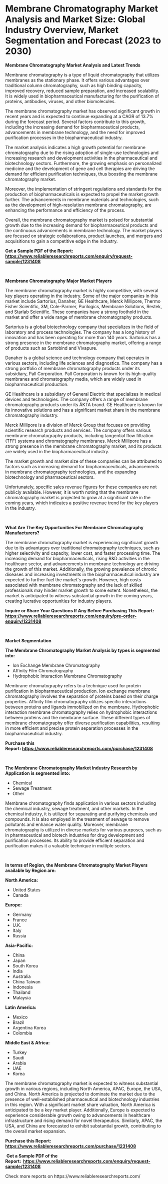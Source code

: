 <p><h1>Membrane Chromatography Market Analysis and Market Size: Global Industry Overview, Market Segmentation and Forecast (2023 to 2030)</h1></p><p><strong>Membrane Chromatography Market Analysis and Latest Trends</strong></p>
<p><p>Membrane chromatography is a type of liquid chromatography that utilizes membranes as the stationary phase. It offers various advantages over traditional column chromatography, such as high binding capacity, improved recovery, reduced sample preparation, and increased scalability. It is widely used in biopharmaceutical manufacturing for the purification of proteins, antibodies, viruses, and other biomolecules.</p><p>The membrane chromatography market has observed significant growth in recent years and is expected to continue expanding at a CAGR of 13.7% during the forecast period. Several factors contribute to this growth, including the increasing demand for biopharmaceutical products, advancements in membrane technology, and the need for improved purification processes in the biopharmaceutical industry.</p><p>The market analysis indicates a high growth potential for membrane chromatography due to the rising adoption of single-use technologies and increasing research and development activities in the pharmaceutical and biotechnology sectors. Furthermore, the growing emphasis on personalized medicine and the development of gene and cell therapies are driving the demand for efficient purification techniques, thus boosting the membrane chromatography market.</p><p>Moreover, the implementation of stringent regulations and standards for the production of biopharmaceuticals is expected to propel the market growth further. The advancements in membrane materials and technologies, such as the development of high-resolution membrane chromatography, are enhancing the performance and efficiency of the process.</p><p>Overall, the membrane chromatography market is poised for substantial growth due to the increasing demand for biopharmaceutical products and the continuous advancements in membrane technology. The market players are focused on strategic collaborations, product launches, and mergers and acquisitions to gain a competitive edge in the industry.</p></p>
<p><strong>Get a Sample PDF of the Report:&nbsp; <a href="https://www.reliableresearchreports.com/enquiry/request-sample/1231408">https://www.reliableresearchreports.com/enquiry/request-sample/1231408</a></strong></p>
<p>&nbsp;</p>
<p><strong>Membrane Chromatography Major Market Players</strong></p>
<p><p>The membrane chromatography market is highly competitive, with several key players operating in the industry. Some of the major companies in this market include Sartorius, Danaher, GE Healthcare, Merck Millipore, Thermo Fisher Scientific, 3M, Cole-Parmer, Purilogics, Membrane Solutions, Restek, and Starlab Scientific. These companies have a strong foothold in the market and offer a wide range of membrane chromatography products.</p><p>Sartorius is a global biotechnology company that specializes in the field of laboratory and process technologies. The company has a long history of innovation and has been operating for more than 140 years. Sartorius has a strong presence in the membrane chromatography market, offering a range of products such as Sartobind and Vivapure.</p><p>Danaher is a global science and technology company that operates in various sectors, including life sciences and diagnostics. The company has a strong portfolio of membrane chromatography products under its subsidiary, Pall Corporation. Pall Corporation is known for its high-quality membranes and chromatography media, which are widely used in biopharmaceutical production.</p><p>GE Healthcare is a subsidiary of General Electric that specializes in medical devices and technologies. The company offers a range of membrane chromatography products under its ÄKTA brand. GE Healthcare is known for its innovative solutions and has a significant market share in the membrane chromatography industry.</p><p>Merck Millipore is a division of Merck Group that focuses on providing scientific research products and services. The company offers various membrane chromatography products, including tangential flow filtration (TFF) systems and chromatography membranes. Merck Millipore has a strong presence in the membrane chromatography market, and its products are widely used in the biopharmaceutical industry.</p><p>The market growth and market size of these companies can be attributed to factors such as increasing demand for biopharmaceuticals, advancements in membrane chromatography technologies, and the expanding biotechnology and pharmaceutical sectors.</p><p>Unfortunately, specific sales revenue figures for these companies are not publicly available. However, it is worth noting that the membrane chromatography market is projected to grow at a significant rate in the coming years, which indicates a positive revenue trend for the key players in the industry.</p></p>
<p>&nbsp;</p>
<p><strong>What Are The Key Opportunities For Membrane Chromatography Manufacturers?</strong></p>
<p><p>The membrane chromatography market is experiencing significant growth due to its advantages over traditional chromatography techniques, such as higher selectivity and capacity, lower cost, and faster processing time. The increasing demand for biopharmaceuticals, rising R&D activities in the healthcare sector, and advancements in membrane technology are driving the growth of this market. Additionally, the growing prevalence of chronic diseases and increasing investments in the biopharmaceutical industry are expected to further fuel the market's growth. However, high costs associated with membrane chromatography and the lack of skilled professionals may hinder market growth to some extent. Nonetheless, the market is anticipated to witness substantial growth in the coming years, creating lucrative opportunities for industry players.</p></p>
<p><strong>Inquire or Share Your Questions If Any Before Purchasing This Report: <a href="https://www.reliableresearchreports.com/enquiry/pre-order-enquiry/1231408">https://www.reliableresearchreports.com/enquiry/pre-order-enquiry/1231408</a></strong></p>
<p>&nbsp;</p>
<p><strong>Market Segmentation</strong></p>
<p><strong>The Membrane Chromatography Market Analysis by types is segmented into:</strong></p>
<p><ul><li>Ion Exchange Membrane Chromatography</li><li>Affinity Film Chromatography</li><li>Hydrophobic Interaction Membrane Chromatography</li></ul></p>
<p><p>Membrane chromatography refers to a technique used for protein purification in biopharmaceutical production. Ion exchange membrane chromatography involves the separation of proteins based on their charge properties. Affinity film chromatography utilizes specific interactions between proteins and ligands immobilized on the membrane. Hydrophobic interaction membrane chromatography relies on hydrophobic interactions between proteins and the membrane surface. These different types of membrane chromatography offer diverse purification capabilities, resulting in more efficient and precise protein separation processes in the biopharmaceutical industry.</p></p>
<p><strong>Purchase this Report:&nbsp;<a href="https://www.reliableresearchreports.com/purchase/1231408">https://www.reliableresearchreports.com/purchase/1231408</a></strong></p>
<p>&nbsp;</p>
<p><strong>The Membrane Chromatography Market Industry Research by Application is segmented into:</strong></p>
<p><ul><li>Chemical</li><li>Sewage Treatment</li><li>Other</li></ul></p>
<p><p>Membrane chromatography finds application in various sectors including the chemical industry, sewage treatment, and other markets. In the chemical industry, it is utilized for separating and purifying chemicals and compounds. It is also employed in the treatment of sewage to remove pollutants and enhance water quality. Moreover, membrane chromatography is utilized in diverse markets for various purposes, such as in pharmaceutical and biotech industries for drug development and purification processes. Its ability to provide efficient separation and purification makes it a valuable technique in multiple sectors.</p></p>
<p>&nbsp;</p>
<p><strong>In terms of Region, the Membrane Chromatography Market Players available by Region are:</strong></p>
<p>
    <p> <strong> North America: </strong>
        <ul>
            <li>United States</li>
            <li>Canada</li>
        </ul>
        </p> 
    <p> <strong> Europe: </strong>
        <ul>
            <li>Germany</li>
            <li>France</li>
            <li>U.K.</li>
            <li>Italy</li>
            <li>Russia</li>
        </ul>
        </p> 
    <p> <strong> Asia-Pacific: </strong>
        <ul>
            <li>China</li>
            <li>Japan</li>
            <li>South Korea</li>
            <li>India</li>
            <li>Australia</li>
            <li>China Taiwan</li>
            <li>Indonesia</li>
            <li>Thailand</li>
            <li>Malaysia</li>
        </ul>
        </p> 
    <p> <strong> Latin America: </strong>
        <ul>
            <li>Mexico</li>
            <li>Brazil</li>
            <li>Argentina Korea</li>
            <li>Colombia</li>
        </ul>
        </p> 
    <p> <strong> Middle East & Africa: </strong>
        <ul>
            <li>Turkey</li>
            <li>Saudi</li>
            <li>Arabia</li>
            <li>UAE</li>
            <li>Korea</li>
        </ul>
    </p>
    </p>
<p><p>The membrane chromatography market is expected to witness substantial growth in various regions, including North America, APAC, Europe, the USA, and China. North America is projected to dominate the market due to the presence of well-established pharmaceutical and biotechnology industries in this region. With a significant market share valuation, North America is anticipated to be a key market player. Additionally, Europe is expected to experience considerable growth owing to advancements in healthcare infrastructure and rising demand for novel therapeutics. Similarly, APAC, the USA, and China are forecasted to exhibit substantial growth, contributing to the overall market expansion.</p></p>
<p><strong>Purchase this Report: <a href="https://www.reliableresearchreports.com/purchase/1231408">https://www.reliableresearchreports.com/purchase/1231408</a></strong></p>
<p>&nbsp;<strong>Get a Sample PDF of the Report:&nbsp;&nbsp;<a href="https://www.reliableresearchreports.com/enquiry/request-sample/1231408">https://www.reliableresearchreports.com/enquiry/request-sample/1231408</a></strong></p>
<p><strong></strong></p>
<p>Check more reports on https://www.reliableresearchreports.com/</p>
